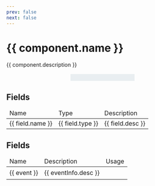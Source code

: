 ```yaml
---
prev: false
next: false
---
```

<!-- This file is generated through a template. Do not edit directly. -->
<!-- generated by ui/tools/generator_doc_components_page.js  -->
<script setup>
	import { data as components } from "../components.data.ts";
	const component = components.find(c => c.name === "Timer");
</script>

<h1>{{ component.name }}</h1>

{{ component.description }}

<div class="imageContainer">
	<img :src="`/components/${component.type}.png`">
</div>

<div v-if="component.fields">
	<h2>Fields</h2>
	<table>
		<thead>
			<td>Name</td>
			<td>Type</td>
			<td>Description</td>
		</thead>
		<tr v-for="field in component.fields">
			<td>{{ field.name }}</td>
			<td>{{ field.type }}</td>
			<td>{{ field.desc }}</td>
		</tr>
	</table>
</div>

<div v-if="component.events">
	<h2>Fields</h2>
	<table>
		<thead>
			<td>Name</td>
			<td>Description</td>
			<td>Usage</td>
		</thead>
		<tr v-for="[event, eventInfo] in Object.entries(component.events)">
			<td>{{ event }}</td>
			<td>{{ eventInfo.desc }}</td>
			<td>
				<pre v-html="eventInfo.code"></pre>
			</td>
		</tr>
	</table>
</div>


<style>

.imageContainer {
	display: flex;
	justify-content: center;
	margin: 16px 0;
}

.imageContainer img {
    background: #E9EEF1;
    border-top: 1px solid #E9EEF1;
    border-bottom: 1px solid #E9EEF1;
    height: auto;
	max-width: 50%;
	min-width: 30%;
    padding: 8px;
}


</style>
